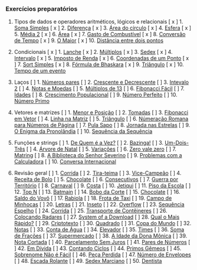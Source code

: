### Exercícios preparatórios

1. Tipos de dados e operadores aritméticos, lógicos e relacionais
    [ x ] 1. [Soma Simples](https://www.beecrowd.com.br/judge/pt/problems/view/1003)
    [ x ] 2. [Diferença](https://www.beecrowd.com.br/judge/pt/problems/view/1007)
    [ x ] 3. [Área do círculo](https://www.beecrowd.com.br/judge/pt/problems/view/1002)
    [ x ] 4. [Esfera](https://www.beecrowd.com.br/judge/pt/problems/view/1011)
    [ x ] 5. [Média 2](https://www.beecrowd.com.br/judge/pt/problems/view/1006)
    [ x ] 6. [Área](https://www.beecrowd.com.br/judge/pt/problems/view/1012)
    [ x ] 7. [Gasto de Combustível](https://www.beecrowd.com.br/judge/pt/problems/view/1017)
    [ x ] 8. [Conversão de Tempo](https://www.beecrowd.com.br/judge/pt/problems/view/1019)
    [ x ] 9. [O Maior](https://www.beecrowd.com.br/judge/pt/problems/view/1013)
    [ x ] 10. [Distância entre dois pontos](https://www.beecrowd.com.br/judge/pt/problems/view/1015)

2. Condicionais
    [ x ] 1. [Lanche](https://www.beecrowd.com.br/judge/pt/problems/view/1038)
    [ x ] 2. [Múltiplos](https://www.beecrowd.com.br/judge/pt/problems/view/1044)
    [ x ] 3. [Sedex](https://www.beecrowd.com.br/judge/pt/problems/view/2375)
    [ x ] 4. [Intervalo](https://www.beecrowd.com.br/judge/pt/problems/view/1037)
    [ x ] 5. [Imposto de Renda](https://www.beecrowd.com.br/judge/pt/problems/view/1051)
    [ x ] 6. [Coordenadas de um Ponto](https://www.beecrowd.com.br/judge/pt/problems/view/1041)
    [ x ] 7. [Sort Simples](https://www.beecrowd.com.br/judge/pt/problems/view/1042)
    [ x ] 8. [Fórmula de Bhaskara](https://www.beecrowd.com.br/judge/pt/problems/view/1036)
    [ x ] 9. [Triângulo](https://www.beecrowd.com.br/judge/pt/problems/view/1043)
    [ x ] 10. [Tempo de um evento](https://www.beecrowd.com.br/judge/pt/problems/view/1061)

3. Laços
    [ ] 1. [Números pares](https://www.beecrowd.com.br/judge/pt/problems/view/1059)
    [ ] 2. [Crescente e Decrescente](https://www.beecrowd.com.br/judge/pt/problems/view/1113)
    [ ] 3. [Intevalo 2](https://www.beecrowd.com.br/judge/pt/problems/view/1072)
    [ ] 4. [Notas e Moedas](https://www.beecrowd.com.br/judge/pt/problems/view/1021)
    [ ] 5. [Múltiplos de 13](https://www.beecrowd.com.br/judge/pt/problems/view/1132)
    [ ] 6. [Fibonacci Fácil](https://www.beecrowd.com.br/judge/pt/problems/view/1151)
    [ ] 7. [Idades](https://www.beecrowd.com.br/judge/pt/problems/view/1154)
    [ ] 8. [Crescimento Populacional](https://www.beecrowd.com.br/judge/pt/problems/view/1160)
    [ ] 9. [Número Perfeito](https://www.beecrowd.com.br/judge/pt/problems/view/1164)
    [ ] 10. [Número Primo](https://www.beecrowd.com.br/judge/pt/problems/view/1165)

4. Vetores e matrizes
    [ ] 1. [Menor e Posição](https://www.beecrowd.com.br/judge/pt/problems/view/1180)
    [ ] 2. [Tomadas](https://www.beecrowd.com.br/judge/pt/problems/view/1930)
    [ ] 3. [Fibonacci em Vetor](https://www.beecrowd.com.br/judge/pt/problems/view/1176)
    [ ] 4. [Linha na Matriz](https://www.beecrowd.com.br/judge/pt/problems/view/1181)
    [ ] 5. [Triângulo](https://www.beecrowd.com.br/judge/pt/problems/view/1929)
    [ ] 6. [Númeração Romana para Números de Página](https://www.beecrowd.com.br/judge/pt/problems/view/1960)
    [ ] 7. [Pula Sapo](https://www.beecrowd.com.br/judge/pt/problems/view/1961)
    [ ] 8. [Jornada nas Estrelas](https://www.beecrowd.com.br/judge/pt/problems/view/1973)
    [ ] 9. [O Enigma da Pronolândia](https://www.beecrowd.com.br/judge/pt/problems/view/1984)
    [ ] 10. [Sequência da Sequência](https://www.beecrowd.com.br/judge/pt/problems/view/2028)

5. Funções e strings
    [ ] 1. [De Quem é a Vez?](https://www.beecrowd.com.br/judge/pt/problems/view/1914)
    [ ] 2. [Bazinga!](https://www.beecrowd.com.br/judge/pt/problems/view/1828)
    [ ] 3. [Um-Dois-Três](https://www.beecrowd.com.br/judge/pt/problems/view/1332)
    [ ] 4. [Árvore de Natal](https://www.beecrowd.com.br/judge/pt/problems/view/1768)
    [ ] 5. [Variações](https://www.beecrowd.com.br/judge/pt/problems/view/1632)
    [ ] 6. [Zero vale zero](https://www.beecrowd.com.br/judge/pt/problems/view/1871)
    [ ] 7. [Matring](https://www.beecrowd.com.br/judge/pt/problems/view/1803)
    [ ] 8. [A Biblioteca do Senhor Severino](https://www.beecrowd.com.br/judge/pt/problems/view/2137)
    [ ] 9. [Problemas com a Calculadora](https://www.beecrowd.com.br/judge/pt/problems/view/2694)
    [ ] 10. [Conversa Internacional](https://www.beecrowd.com.br/judge/pt/problems/view/1581)

6. Revisão geral
    [ ] 1. [Corrida](https://www.beecrowd.com.br/judge/pt/problems/view/2416)
    [ ] 2. [Tira-teima](https://www.beecrowd.com.br/judge/pt/problems/view/2424)
    [ ] 3. [Vice-Campeão](https://www.beecrowd.com.br/judge/pt/problems/view/2408)
    [ ] 4. [Receita de Bolo](https://www.beecrowd.com.br/judge/pt/problems/view/2423)
    [ ] 5. [Chocolate](https://www.beecrowd.com.br/judge/pt/problems/view/2427)
    [ ] 6. [Consecutivos](https://www.beecrowd.com.br/judge/pt/problems/view/2415)
    [ ] 7. [Guerra por Território](https://www.beecrowd.com.br/judge/pt/problems/view/2420)
    [ ] 8. [Carnaval](https://www.beecrowd.com.br/judge/pt/problems/view/2418)
    [ ] 9. [Costa](https://www.beecrowd.com.br/judge/pt/problems/view/2419)
    [ ] 10. [Jetiqui](https://www.beecrowd.com.br/judge/pt/problems/view/2587)
    [ ] 11. [Piso da Escola](https://www.beecrowd.com.br/judge/pt/problems/view/2786)
    [ ] 12. [Top N](https://www.beecrowd.com.br/judge/pt/problems/view/1943)
    [ ] 13. [Batmain](https://www.beecrowd.com.br/judge/pt/problems/view/2510)
    [ ] 14. [Bobo da Corte](https://www.beecrowd.com.br/judge/pt/problems/view/2963)
    [ ] 15. [Chocolate](https://www.beecrowd.com.br/judge/pt/problems/view/2328)
    [ ] 16. [Saldo do Vovô](https://www.beecrowd.com.br/judge/pt/problems/view/2434)
    [ ] 17. [Rabiola](https://www.beecrowd.com.br/judge/pt/problems/view/1876)
    [ ] 18. [Frota de Taxi](https://www.beecrowd.com.br/judge/pt/problems/view/2295)
    [ ] 19. [Campo de Minhocas](https://www.beecrowd.com.br/judge/pt/problems/view/2293)
    [ ] 20. [Letras](https://www.beecrowd.com.br/judge/pt/problems/view/2457)
    [ ] 21. [Inseto](https://www.beecrowd.com.br/judge/pt/problems/view/2862)
    [ ] 22. [Overflow](https://www.beecrowd.com.br/judge/pt/problems/view/2342)
    [ ] 23. [Sequência Espelho](https://www.beecrowd.com.br/judge/pt/problems/view/2157)
    [ ] 24. [Corrida](https://www.beecrowd.com.br/judge/pt/problems/view/2396)
    [ ] 25. [Transporte de Contêineres](https://www.beecrowd.com.br/judge/pt/problems/view/2395)
    [ ] 26. [Colocando Radares](https://www.beecrowd.com.br/judge/pt/problems/view/2598)
    [ ] 27. [System of a Download](https://www.beecrowd.com.br/judge/pt/problems/view/2582)
    [ ] 28. [Qual o Mais Rápido?](https://www.beecrowd.com.br/judge/pt/problems/view/2175)
    [ ] 29. [Criptotexto](https://www.beecrowd.com.br/judge/pt/problems/view/2866)
    [ ] 30. [Quadrado](https://www.beecrowd.com.br/judge/pt/problems/view/2471)
    [ ] 31. [Copa do Mundo](https://www.beecrowd.com.br/judge/pt/problems/view/2376)
    [ ] 32. [Notas](https://www.beecrowd.com.br/judge/pt/problems/view/2469)
    [ ] 33. [Conta de Água](https://www.beecrowd.com.br/judge/pt/problems/view/2369)
    [ ] 34. [Elevador](https://www.beecrowd.com.br/judge/pt/problems/view/2378)
    [ ] 35. [Times](https://www.beecrowd.com.br/judge/pt/problems/view/2370)
    [ ] 36. [Soma de Frações](https://www.beecrowd.com.br/judge/pt/problems/view/2443)
    [ ] 37. [Supermercado](https://www.beecrowd.com.br/judge/pt/problems/view/3058)
    [ ] 38. [A Idade da Dona Mônica](https://www.beecrowd.com.br/judge/pt/problems/view/3047)
    [ ] 39. [Nota Cortada](https://www.beecrowd.com.br/judge/pt/problems/view/3049)
    [ ] 40. [Parcelamento Sem Juros](https://www.beecrowd.com.br/judge/pt/problems/view/3060)
    [ ] 41. [Pares de Números](https://www.beecrowd.com.br/judge/pt/problems/view/3059)
    [ ] 42. [Em Dívida](https://www.beecrowd.com.br/judge/pt/problems/view/2044)
    [ ] 43. [Contando Ciclos](https://www.beecrowd.com.br/judge/pt/problems/view/2497)
    [ ] 44. [Primos Gêmeos](https://www.beecrowd.com.br/judge/pt/problems/view/3165)
    [ ] 45. [Sobrenome Não é Fácil](https://www.beecrowd.com.br/judge/pt/problems/view/3358)
    [ ] 46. [Peça Perdida](https://www.beecrowd.com.br/judge/pt/problems/view/2322)
    [ ] 47. [Número de Envelopes](https://www.beecrowd.com.br/judge/pt/problems/view/2341)
    [ ] 48. [Escada Rolante](https://www.beecrowd.com.br/judge/pt/problems/view/2390)
    [ ] 49. [Sedex Marciano](https://www.beecrowd.com.br/judge/pt/problems/view/2382)
    [ ] 50. [Dentista](https://www.beecrowd.com.br/judge/pt/problems/view/2387)
